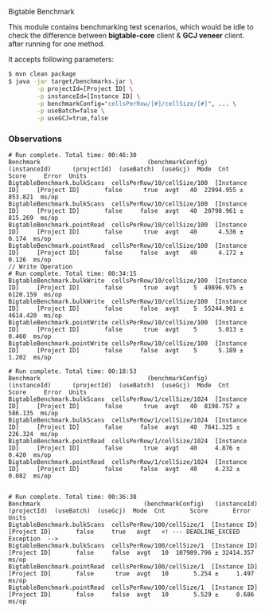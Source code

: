 Bigtable Benchmark

This module contains benchmarking test scenarios, which would be idle to check the difference between **bigtable-core** client & **GCJ veneer** client.
after running for one method.

It accepts following parameters:

```bash
$ mvn clean package 
$ java -jar target/benchmarks.jar \
        -p projectId=[Project ID] \
        -p instanceId=[Instance ID] \
        -p benchmarkConfig="cellsPerRow/[#]/cellSize/[#]", ... \
        -p useBatch=false \
        -p useGCJ=true,false 
```


### Observations

    # Run complete. Total time: 00:46:30
    Benchmark                              (benchmarkConfig)   (instanceId)      (projectId)  (useBatch)  (useGcj)  Mode  Cnt      Score     Error  Units
    BigtableBenchmark.bulkScans  cellsPerRow/10/cellSize/100  [Instance ID]     [Project ID]       false      true  avgt   40  22994.955 ± 853.821  ms/op
    BigtableBenchmark.bulkScans  cellsPerRow/10/cellSize/100  [Instance ID]     [Project ID]       false     false  avgt   40  20798.961 ± 815.269  ms/op
    BigtableBenchmark.pointRead  cellsPerRow/10/cellSize/100  [Instance ID]     [Project ID]       false      true  avgt   40      4.536 ±   0.174  ms/op
    BigtableBenchmark.pointRead  cellsPerRow/10/cellSize/100  [Instance ID]     [Project ID]       false     false  avgt   40      4.172 ±   0.126  ms/op
    // Write Operation
    # Run complete. Total time: 00:34:15
    BigtableBenchmark.bulkWrite  cellsPerRow/10/cellSize/100  [Instance ID]     [Project ID]       false      true  avgt    5  49896.975 ± 6120.159  ms/op
    BigtableBenchmark.bulkWrite  cellsPerRow/10/cellSize/100  [Instance ID]     [Project ID]       false     false  avgt    5  55244.901 ± 4614.420  ms/op
    BigtableBenchmark.pointWrite cellsPerRow/10/cellSize/100  [Instance ID]     [Project ID]       false      true  avgt    5      5.013 ±    0.460  ms/op
    BigtableBenchmark.pointWrite cellsPerRow/10/cellSize/100  [Instance ID]     [Project ID]       false     false  avgt    5      5.189 ±    1.202  ms/op
     
    # Run complete. Total time: 00:18:53
    Benchmark                              (benchmarkConfig)   (instanceId)      (projectId)  (useBatch)  (useGcj)  Mode  Cnt     Score     Error  Units
    BigtableBenchmark.bulkScans  cellsPerRow/1/cellSize/1024  [Instance ID]     [Project ID]       false      true  avgt   40  8198.757 ± 586.135  ms/op
    BigtableBenchmark.bulkScans  cellsPerRow/1/cellSize/1024  [Instance ID]     [Project ID]       false     false  avgt   40  7641.325 ± 226.324  ms/op
    BigtableBenchmark.pointRead  cellsPerRow/1/cellSize/1024  [Instance ID]     [Project ID]       false      true  avgt   40     4.876 ±   0.420  ms/op
    BigtableBenchmark.pointRead  cellsPerRow/1/cellSize/1024  [Instance ID]     [Project ID]       false     false  avgt   40     4.232 ±   0.082  ms/op
    
    
    # Run complete. Total time: 00:36:38
    Benchmark                             (benchmarkConfig)   (instanceId)      (projectId)  (useBatch)  (useGcj)  Mode  Cnt       Score       Error  Units
    BigtableBenchmark.bulkScans  cellsPerRow/100/cellSize/1  [Instance ID]     [Project ID]       false     true   avgt   <! --- DEADLINE_EXCEED Exception  -->
    BigtableBenchmark.bulkScans  cellsPerRow/100/cellSize/1  [Instance ID]     [Project ID]       false     false  avgt   10  107989.796 ± 32414.357  ms/op
    BigtableBenchmark.pointRead  cellsPerRow/100/cellSize/1  [Instance ID]     [Project ID]       false      true  avgt   10       5.254 ±     1.497  ms/op
    BigtableBenchmark.pointRead  cellsPerRow/100/cellSize/1  [Instance ID]     [Project ID]       false     false  avgt   10       5.529 ±     0.686  ms/op